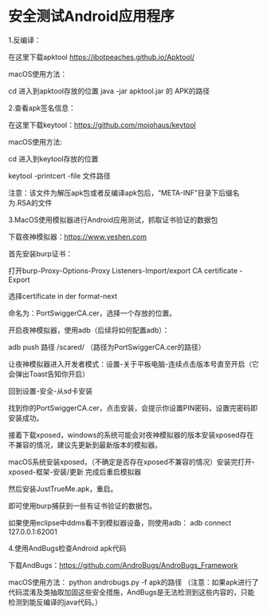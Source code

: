 # 安全测试Android应用程序

1.反编译：

  在这里下载apktool
  https://ibotpeaches.github.io/Apktool/

  macOS使用方法：

  cd 进入到apktool存放的位置
  java -jar apktool.jar 的 APK的路径


2.查看apk签名信息：
  
  在这里下载keytool：https://github.com/mojohaus/keytool

  macOS使用方法:

  cd 进入到keytool存放的位置

  keytool -printcert -file 文件路径

  注意：该文件为解压apk包或者反编译apk包后，“META-INF”目录下后缀名为.RSA的文件
  
3.MacOS使用模拟器进行Android应用测试，抓取证书验证的数据包
 
  下载夜神模拟器：https://www.yeshen.com

  首先安装burp证书：

  打开burp-Proxy-Options-Proxy Listeners-Import/export CA certificate -Export 

  选择certificate in der format-next

  命名为：PortSwiggerCA.cer，选择一个存放的位置。

  开启夜神模拟器，使用adb（后续将如何配置adb）：

  adb push 路径  /scared/  （路径为PortSwiggerCA.cer的路径）

  让夜神模拟器进入开发者模式：设置-关于平板电脑-连续点击版本号直至开启（它会弹出Toast告知你开启）

  回到设置-安全-从sd卡安装

  找到你的PortSwiggerCA.cer，点击安装，会提示你设置PIN密码，设置完密码即安装成功。

  接着下载xposed，windows的系统可能会对夜神模拟器的版本安装xposed存在不兼容的情况，建议先更新到最新版本的模拟器。

  macOS系统安装xposed，（不确定是否存在xposed不兼容的情况）安装完打开-xposed-框架-安装/更新 完成后重启模拟器

  然后安装JustTrueMe.apk，重启。

  即可使用burp捕获到一些有证书验证的数据包。

  如果使用eclipse中ddms看不到模拟器设备，则使用adb：
  adb connect 127.0.0.1:62001

4.使用AndBugs检查Android apk代码

  下载AndBugs：https://github.com/AndroBugs/AndroBugs_Framework

  macOS使用方法：
  python androbugs.py -f apk的路径
 （注意：如果apk进行了代码混淆及类抽取加固这些安全措施，AndBugs是无法检测到这些内容的，只能检测到能反编译的java代码。）








